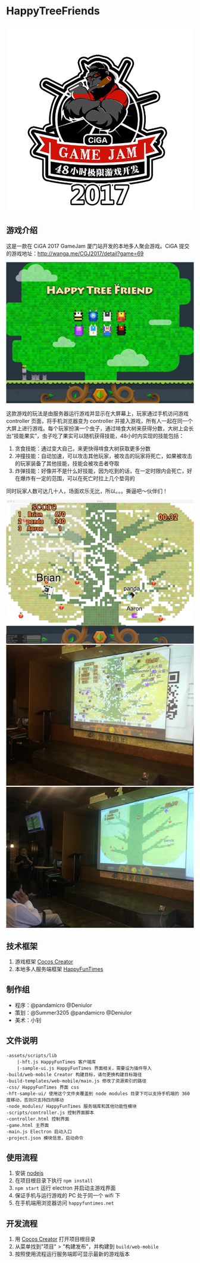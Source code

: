 # HappyTreeFriends

![](CiGA_logo.png)

## 游戏介绍

这是一款在 CiGA 2017 GameJam 厦门站开发的本地多人聚会游戏。CiGA 提交的游戏地址：http://wanga.me/CGJ2017/detail?game=69

![](HappyTreeFriends.jpg)

这款游戏的玩法是由服务器运行游戏并显示在大屏幕上，玩家通过手机访问游戏 controller 页面，将手机浏览器变为 controller 并接入游戏，所有人一起在同一个大屏上进行游戏。每个玩家扮演一个虫子，通过啃食大树来获得分数，大树上会长出“技能果实”，虫子吃了果实可以随机获得技能，48小时内实现的技能包括：

1. 贪食技能：通过变大自己，来更快得啃食大树获取更多分数
2. 冲撞技能：自动加速，可以攻击其他玩家，被攻击的玩家将死亡，如果被攻击的玩家装备了其他技能，技能会被攻击者夺取
3. 炸弹技能：好像并不是什么好技能，因为吃到的话，在一定时限内会死亡，好在爆炸有一定的范围，可以在死亡时拉上几个垫背的

同时玩家人数可达几十人，场面欢乐无比，所以。。。撕逼吧～伙伴们！

![](./screenshot/screen-shot-4.png)
![](./screenshot/show1.jpg)
![](./screenshot/show2.jpg)

## 技术框架

1. 游戏框架 [Cocos Creator](http://www.cocos.com/creator)
2. 本地多人服务端框架 [HappyFunTimes](http://docs.happyfuntimes.net/)

## 制作组

- 程序：@pandamicro @Deniulor
- 策划：@Summer3205 @pandamicro @Deniulor
- 美术：小钊

## 文件说明

```
-assets/scripts/lib
    |-hft.js HappyFunTimes 客户端库
    |-sample-ui.js HappyFunTimes 界面相关，需要设为插件导入
-build/web-mobile Creator 构建目标，请勿更换构建目标路径
-build-templates/web-mobile/main.js 修改了资源索引的路径
-css/ HappyFunTimes 界面 css
-hft-sample-ui/ 使用这个文件夹覆盖到 node modules 目录下可以支持手机端的 360 度移动，否则只支持四向移动
-node_modules/ HappyFunTimes 服务端库和其他功能性模块
-scripts/controller.js 控制界面脚本
-controller.html 控制界面
-game.html 主界面
-main.js Electron 启动入口
-project.json 模块信息，启动命令
```

## 使用流程

1. 安装 [nodejs](https://nodejs.org/)
2. 在项目根目录下执行 `npm install`
3. `npm start` 运行 electron 并启动主游戏界面
4. 保证手机与运行游戏的 PC 处于同一个 wifi 下
4. 在手机端用浏览器访问 `happyfuntimes.net`

## 开发流程

1. 用 [Cocos Creator](http://www.cocos.com/creator) 打开项目根目录
2. 从菜单找到"项目" > "构建发布"，并构建到 `build/web-mobile`
3. 按照使用流程运行服务端即可显示最新的游戏版本